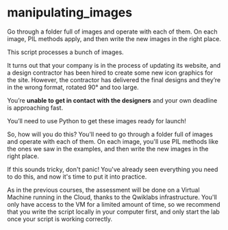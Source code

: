 # manipulating_images
Go through a folder full of images and operate with each of them. On each image, PIL methods apply, and then write the new images in the right place.

This script processes a bunch of images. 

It turns out that your company is in the process of updating its website, and a design contractor has been hired to create some new icon graphics for the site. However, the contractor has delivered the final designs and they’re in the wrong format, rotated 90° and too large. 

You’re <b>unable to get in contact with the designers</b> and your own deadline is approaching fast. 

You’ll need to use Python to get these images ready for launch!

So, how will you do this? You'll need to go through a folder full of images and operate with each of them. On each image, you'll use PIL methods like the ones we saw in the examples, and then write the new images in the right place.

If this sounds tricky, don't panic! You've already seen everything you need to do this, and now it's time to put it into practice.

As in the previous courses, the assessment will be done on a Virtual Machine running in the Cloud, thanks to the Qwiklabs infrastructure. You'll only have access to the VM for a limited amount of time, so we recommend that you write the script locally in your computer first, and only start the lab once your script is working correctly.
